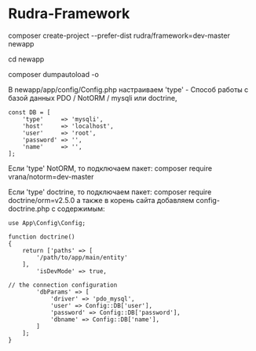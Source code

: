 # Rudra-Framework

composer create-project --prefer-dist rudra/framework=dev-master newapp

cd newapp

composer dumpautoload -o

В newapp/app/config/Config.php настраиваем
'type' - Способ работы с базой данных
 PDO / NotORM / mysqli или doctrine,
 
    const DB = [
        'type'     => 'mysqli',
        'host'     => 'localhost',
        'user'     => 'root',
        'password' => '',
        'name'     => '',
    ];
    
    
Если 'type' NotORM, то подключаем пакет:
composer require vrana/notorm=dev-master

Если 'type' doctrine, то подключаем пакет:
composer require doctrine/orm=v2.5.0
а также в корень сайта добавляем config-doctrine.php
с содержимым:

    use App\Config\Config;

    function doctrine()
    {
        return ['paths' => [
            '/path/to/app/main/entity'
        ],
            'isDevMode' => true,
    
    // the connection configuration
            'dbParams' => [
                'driver' => 'pdo_mysql',
                'user' => Config::DB['user'],
                'password' => Config::DB['password'],
                'dbname' => Config::DB['name'],
            ]
        ];
    }
